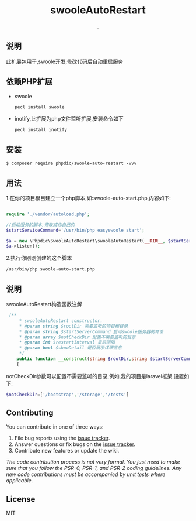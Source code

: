 <h1 align="center"> swooleAutoRestart </h1>

<p align="center"> .</p>

## 说明
此扩展包用于,swoole开发,修改代码后自动重启服务
## 依赖PHP扩展
* swoole
    ```bash
    pecl install swoole
    ```
* inotify,此扩展为php文件监听扩展,安装命令如下
    ```bash
    pecl install inotify
    ```


## 安装

```shell
$ composer require phpdic/swoole-auto-restart -vvv
```

## 用法
1.在你的项目根目建立一个php脚本,如:swoole-auto-start.php,内容如下:
```php

require './vendor/autoload.php';

//启动服务的脚本,修改成你自己的
$startServiceCommand='/usr/bin/php easyswoole start';

$a = new \Phpdic\SwooleAutoRestart\swooleAutoRestart(__DIR__, $startServiceCommand);
$a->listen();
```
2.执行你刚刚创建的这个脚本
```bash
/usr/bin/php swoole-auto-start.php
```
## 说明
swooleAutoRestart构造函数注解
```php
 /**
     * swooleAutoRestart constructor.
     * @param string $rootDir 需要监听的项目根目录
     * @param string $startServerCommand 启动swoole服务器的命令
     * @param array $notCheckDir 配置不需要监听的目录
     * @param int $restartInterval 重启间隔
     * @param bool $showDetail 是否展示详细信息
     */
    public function __construct(string $rootDir,string $startServerCommand,array $notCheckDir=[],$restartInterval=1000,$showDetail=false)
    {
```
notCheckDir参数可以配置不需要监听的目录,例如,我的项目是laravel框架,设置如下:
```php
$notCheckDir=['/bootstrap','/storage','/tests']
```

## Contributing

You can contribute in one of three ways:

1. File bug reports using the [issue tracker](https://github.com/phpdic/swooleAutoRestart/issues).
2. Answer questions or fix bugs on the [issue tracker](https://github.com/phpdic/swooleAutoRestart/issues).
3. Contribute new features or update the wiki.

_The code contribution process is not very formal. You just need to make sure that you follow the PSR-0, PSR-1, and PSR-2 coding guidelines. Any new code contributions must be accompanied by unit tests where applicable._

## License

MIT